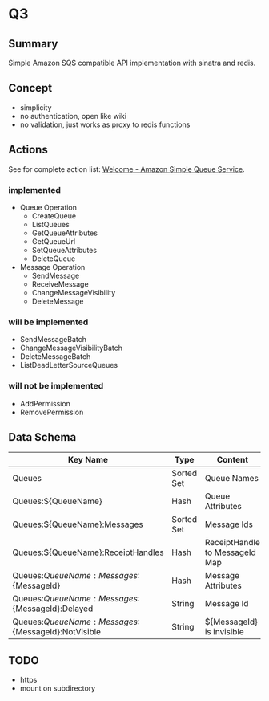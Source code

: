 # Q3

## Summary

Simple Amazon SQS compatible API implementation with sinatra and redis.

## Concept

* simplicity
* no authentication, open like wiki
* no validation, just works as proxy to redis functions

## Actions

See for complete action list: [Welcome - Amazon Simple Queue Service](http://docs.aws.amazon.com/AWSSimpleQueueService/latest/APIReference/Welcome.html).

### implemented

 * Queue Operation
   * CreateQueue
   * ListQueues
   * GetQueueAttributes
   * GetQueueUrl
   * SetQueueAttributes
   * DeleteQueue
 * Message Operation
   * SendMessage
   * ReceiveMessage
   * ChangeMessageVisibility
   * DeleteMessage

### will be implemented

 * SendMessageBatch
 * ChangeMessageVisibilityBatch
 * DeleteMessageBatch
 * ListDeadLetterSourceQueues

### will not be implemented

 * AddPermission
 * RemovePermission

## Data Schema

| Key Name                                               | Type       | Content                        | Delete Timing                                 |
| ------------------------------------------------------ | ---------- | ------------------------------ | --------------------------------------------- |
| Queues                                                 | Sorted Set | Queue Names                    | -                                             |
| Queues:${QueueName}                                    | Hash       | Queue Attributes               | DeleteQueue action                            |
| Queues:${QueueName}:Messages                           | Sorted Set | Message Ids                    | DeleteQueue action                            |
| Queues:${QueueName}:ReceiptHandles                     | Hash       | ReceiptHandle to MessageId Map | expires due to VisibilityTimeout              |
| Queues:${QueueName}:Messages:${MessageId}              | Hash       | Message Attributes             | expires due to MessageRetentionPeriod         |
| Queues:${QueueName}:Messages:${MessageId}:Delayed      | String     | Message Id                     | expires due to DelaySeconds                   |
| Queues:${QueueName}:Messages:${MessageId}:NotVisible   | String     | ${MessageId} is invisible      | expires due to VisibilityTimeout              |

## TODO

 * https
 * mount on subdirectory
